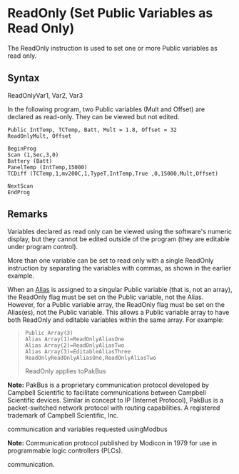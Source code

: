 # ReadOnly (Set Public Variables as Read Only)

The ReadOnly instruction is used to set one or more Public variables as read only.

## Syntax

ReadOnlyVar1, Var2, Var3

In the following program, two Public variables (Mult and Offset) are declared as read-only. They can be viewed but not edited.

```
Public IntTemp, TCTemp, Batt, Mult = 1.8, Offset = 32
ReadOnlyMult, Offset

BeginProg
Scan (1,Sec,3,0)
Battery (Batt)
PanelTemp (IntTemp,15000)
TCDiff (TCTemp,1,mv200C,1,TypeT,IntTemp,True ,0,15000,Mult,Offset)

NextScan
EndProg
```

## Remarks

Variables declared as read only can be viewed using the software's numeric display, but they cannot be edited outside of the program (they are editable under program control).

More than one variable can be set to read only with a single ReadOnly instruction by separating the variables with commas, as shown in the earlier example.

When an [Alias](alias.md) is assigned to a singular Public variable (that is, not an array), the ReadOnly flag must be set on the Public variable, not the Alias. However, for a Public variable array, the ReadOnly flag must be set on the Alias(es), not the Public variable. This allows a Public variable array to have both ReadOnly and editable variables within the same array. For example:

> ```
> Public Array(3)
> Alias Array(1)=ReadOnlyAliasOne
> Alias Array(2)=ReadOnlyAliasTwo
> Alias Array(3)=EditableAliasThree
> ReadOnlyReadOnlyAliasOne,ReadOnlyAliasTwo
> ```
>
> ReadOnly applies toPakBus

**Note:** PakBus is a proprietary communication protocol developed by Campbell Scientific to facilitate communications between Campbell Scientific devices. Similar in concept to IP (Internet Protocol), PakBus is a packet-switched network protocol with routing capabilities. A registered trademark of Campbell Scientific, Inc.

communication and variables requested usingModbus

**Note:** Communication protocol published by Modicon in 1979 for use in programmable logic controllers (PLCs).

communication.
